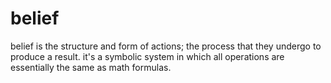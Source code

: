 # belief

belief is the structure and form of actions; the process that they undergo to produce a result. it's a symbolic system in which all operations are essentially the same as math formulas.
